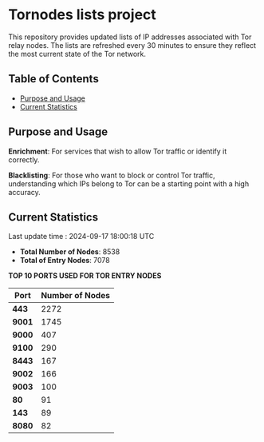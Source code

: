 # Tornodes lists project

This repository provides updated lists of IP addresses associated with Tor relay nodes. The lists are refreshed every 30 minutes to ensure they reflect the most current state of the Tor network.

## Table of Contents

- [Purpose and Usage](#purpose-and-usage)
- [Current Statistics](#current-statistics)


## Purpose and Usage

**Enrichment**: For services that wish to allow Tor traffic or identify it correctly.

**Blacklisting**: For those who want to block or control Tor traffic, understanding which IPs belong to Tor can be a starting point with a high accuracy.

## Current Statistics

Last update time : 2024-09-17 18:00:18 UTC

- **Total Number of Nodes**: 8538
- **Total of Entry Nodes**: 7078

**TOP 10 PORTS USED FOR TOR ENTRY NODES**

| **Port** | **Number of Nodes** |
|------|-----------------|
| **443**   | 2272  |
| **9001**   | 1745  |
| **9000**   | 407  |
| **9100**   | 290  |
| **8443**   | 167  |
| **9002**   | 166  |
| **9003**   | 100  |
| **80**   | 91  |
| **143**   | 89  |
| **8080**   | 82  |

